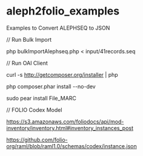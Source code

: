 # aleph2folio_examples
Examples to Convert ALEPHSEQ to JSON


// Run Bulk Import

php bulkImportAlephseq.php < input/41records.seq


// Run OAI Client

curl -s http://getcomposer.org/installer | php

php composer.phar install --no-dev

sudo pear install File_MARC

// FOLIO Codex Model 

https://s3.amazonaws.com/foliodocs/api/mod-inventory/inventory.html#inventory_instances_post

https://github.com/folio-org/raml/blob/raml1.0/schemas/codex/instance.json